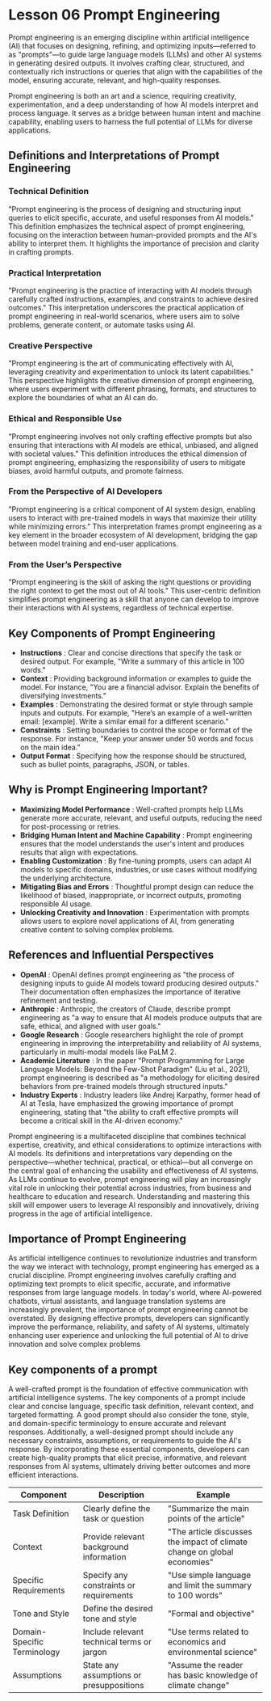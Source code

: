 # Lesson 06 Prompt Engineering
Prompt engineering is an emerging discipline within artificial intelligence (AI) that focuses on designing, refining, and optimizing inputs—referred to as "prompts"—to guide large language models (LLMs) and other AI systems in generating desired outputs. It involves crafting clear, structured, and contextually rich instructions or queries that align with the capabilities of the model, ensuring accurate, relevant, and high-quality responses.

Prompt engineering is both an art and a science, requiring creativity, experimentation, and a deep understanding of how AI models interpret and process language. It serves as a bridge between human intent and machine capability, enabling users to harness the full potential of LLMs for diverse applications.

## Definitions and Interpretations of Prompt Engineering
### Technical Definition 
"Prompt engineering is the process of designing and structuring input queries to elicit specific, accurate, and useful responses from AI models."
This definition emphasizes the technical aspect of prompt engineering, focusing on the interaction between human-provided prompts and the AI's ability to interpret them. It highlights the importance of precision and clarity in crafting prompts.

### Practical Interpretation 
"Prompt engineering is the practice of interacting with AI models through carefully crafted instructions, examples, and constraints to achieve desired outcomes."
This interpretation underscores the practical application of prompt engineering in real-world scenarios, where users aim to solve problems, generate content, or automate tasks using AI.

### Creative Perspective 
"Prompt engineering is the art of communicating effectively with AI, leveraging creativity and experimentation to unlock its latent capabilities."
This perspective highlights the creative dimension of prompt engineering, where users experiment with different phrasing, formats, and structures to explore the boundaries of what an AI can do.

### Ethical and Responsible Use 
"Prompt engineering involves not only crafting effective prompts but also ensuring that interactions with AI models are ethical, unbiased, and aligned with societal values."
This definition introduces the ethical dimension of prompt engineering, emphasizing the responsibility of users to mitigate biases, avoid harmful outputs, and promote fairness.

### From the Perspective of AI Developers 
"Prompt engineering is a critical component of AI system design, enabling users to interact with pre-trained models in ways that maximize their utility while minimizing errors."
This interpretation frames prompt engineering as a key element in the broader ecosystem of AI development, bridging the gap between model training and end-user applications.

### From the User’s Perspective 
"Prompt engineering is the skill of asking the right questions or providing the right context to get the most out of AI tools."
This user-centric definition simplifies prompt engineering as a skill that anyone can develop to improve their interactions with AI systems, regardless of technical expertise.

## Key Components of Prompt Engineering
- **Instructions** : Clear and concise directions that specify the task or desired output. For example, "Write a summary of this article in 100 words."
- **Context** : Providing background information or examples to guide the model. For instance, "You are a financial advisor. Explain the benefits of diversifying investments."
- **Examples** : Demonstrating the desired format or style through sample inputs and outputs. For example, "Here’s an example of a well-written email: [example]. Write a similar email for a different scenario."
- **Constraints** : Setting boundaries to control the scope or format of the response. For instance, "Keep your answer under 50 words and focus on the main idea."
- **Output Format** : Specifying how the response should be structured, such as bullet points, paragraphs, JSON, or tables.

## Why is Prompt Engineering Important?
- **Maximizing Model Performance** : Well-crafted prompts help LLMs generate more accurate, relevant, and useful outputs, reducing the need for post-processing or retries.
- **Bridging Human Intent and Machine Capability** : Prompt engineering ensures that the model understands the user's intent and produces results that align with expectations.
- **Enabling Customization** : By fine-tuning prompts, users can adapt AI models to specific domains, industries, or use cases without modifying the underlying architecture.
- **Mitigating Bias and Errors** : Thoughtful prompt design can reduce the likelihood of biased, inappropriate, or incorrect outputs, promoting responsible AI usage.
- **Unlocking Creativity and Innovation** : Experimentation with prompts allows users to explore novel applications of AI, from generating creative content to solving complex problems.

## References and Influential Perspectives
- **OpenAI** : OpenAI defines prompt engineering as "the process of designing inputs to guide AI models toward producing desired outputs." Their documentation often emphasizes the importance of iterative refinement and testing.
- **Anthropic** : Anthropic, the creators of Claude, describe prompt engineering as "a way to ensure that AI models produce outputs that are safe, ethical, and aligned with user goals."
- **Google Research** : Google researchers highlight the role of prompt engineering in improving the interpretability and reliability of AI systems, particularly in multi-modal models like PaLM 2.
- **Academic Literature** : In the paper "Prompt Programming for Large Language Models: Beyond the Few-Shot Paradigm" (Liu et al., 2021), prompt engineering is described as "a methodology for eliciting desired behaviors from pre-trained models through structured inputs."
- **Industry Experts** : Industry leaders like Andrej Karpathy, former head of AI at Tesla, have emphasized the growing importance of prompt engineering, stating that "the ability to craft effective prompts will become a critical skill in the AI-driven economy."

Prompt engineering is a multifaceted discipline that combines technical expertise, creativity, and ethical considerations to optimize interactions with AI models. Its definitions and interpretations vary depending on the perspective—whether technical, practical, or ethical—but all converge on the central goal of enhancing the usability and effectiveness of AI systems. As LLMs continue to evolve, prompt engineering will play an increasingly vital role in unlocking their potential across industries, from business and healthcare to education and research. Understanding and mastering this skill will empower users to leverage AI responsibly and innovatively, driving progress in the age of artificial intelligence.

## Importance of Prompt Engineering
As artificial intelligence continues to revolutionize industries and transform the way we interact with technology, prompt engineering has emerged as a crucial discipline. Prompt engineering involves carefully crafting and optimizing text prompts to elicit specific, accurate, and informative responses from large language models. In today's world, where AI-powered chatbots, virtual assistants, and language translation systems are increasingly prevalent, the importance of prompt engineering cannot be overstated. By designing effective prompts, developers can significantly improve the performance, reliability, and safety of AI systems, ultimately enhancing user experience and unlocking the full potential of AI to drive innovation and solve complex problems

## Key components of a prompt
A well-crafted prompt is the foundation of effective communication with artificial intelligence systems. The key components of a prompt include clear and concise language, specific task definition, relevant context, and targeted formatting. A good prompt should also consider the tone, style, and domain-specific terminology to ensure accurate and relevant responses. Additionally, a well-designed prompt should include any necessary constraints, assumptions, or requirements to guide the AI's response. By incorporating these essential components, developers can create high-quality prompts that elicit precise, informative, and relevant responses from AI systems, ultimately driving better outcomes and more efficient interactions.

| Component | Description | Example |
| --- | --- | --- |
| Task Definition | Clearly define the task or question | "Summarize the main points of the article" |
| Context | Provide relevant background information | "The article discusses the impact of climate change on global economies" |
| Specific Requirements | Specify any constraints or requirements | "Use simple language and limit the summary to 100 words" |
| Tone and Style | Define the desired tone and style | "Formal and objective" |
| Domain-Specific Terminology | Include relevant technical terms or jargon | "Use terms related to economics and environmental science" |
| Assumptions | State any assumptions or presuppositions | "Assume the reader has basic knowledge of climate change" |

